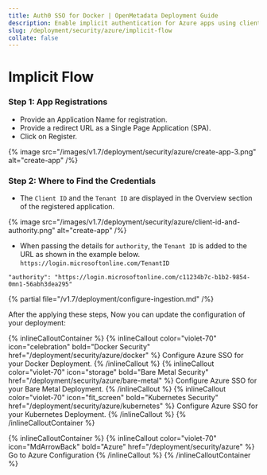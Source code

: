```yaml
---
title: Auth0 SSO for Docker | OpenMetadata Deployment Guide
description: Enable implicit authentication for Azure apps using client-side tokens to streamline secure user access without needing redirection or backend calls.
slug: /deployment/security/azure/implicit-flow
collate: false
---
```


# Implicit Flow

### Step 1: App Registrations

- Provide an Application Name for registration.
- Provide a redirect URL as a Single Page Application (SPA).
- Click on Register.

{% image src="/images/v1.7/deployment/security/azure/create-app-3.png" alt="create-app" /%}

### Step 2: Where to Find the Credentials

- The `Client ID` and the `Tenant ID` are displayed in the Overview section of the registered application.

{% image src="/images/v1.7/deployment/security/azure/client-id-and-authority.png" alt="create-app" /%}

- When passing the details for `authority`, the `Tenant ID` is added to the URL as shown in the example
  below. `https://login.microsoftonline.com/TenantID`

```commandline
"authority": "https://login.microsoftonline.com/c11234b7c-b1b2-9854-0mn1-56abh3dea295"
```

{% partial file="/v1.7/deployment/configure-ingestion.md" /%}


After the applying these steps, Now you can update the configuration of your deployment:

{% inlineCalloutContainer %}
  {% inlineCallout
    color="violet-70"
    icon="celebration"
    bold="Docker Security"
    href="/deployment/security/azure/docker" %}
    Configure Azure SSO for your Docker Deployment.
  {% /inlineCallout %}
  {% inlineCallout
    color="violet-70"
    icon="storage"
    bold="Bare Metal Security"
    href="/deployment/security/azure/bare-metal" %}
    Configure Azure SSO for your Bare Metal Deployment.
  {% /inlineCallout %}
  {% inlineCallout
    color="violet-70"
    icon="fit_screen"
    bold="Kubernetes Security"
    href="/deployment/security/azure/kubernetes" %}
    Configure Azure SSO for your Kubernetes Deployment.
  {% /inlineCallout %}
{% /inlineCalloutContainer %}


{% inlineCalloutContainer %}
  {% inlineCallout
    color="violet-70"
    icon="MdArrowBack"
    bold="Azure"
    href="/deployment/security/azure" %}
    Go to Azure Configuration
  {% /inlineCallout %}
{% /inlineCalloutContainer %}
